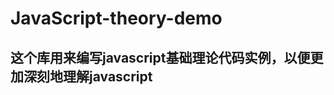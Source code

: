 JavaScript-theory-demo
============================
这个库用来编写javascript基础理论代码实例，以便更加深刻地理解javascript
-----------------------------------------------------------------------
